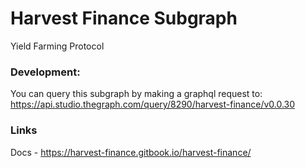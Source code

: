 # Harvest Finance Subgraph

Yield Farming Protocol

### Development:

You can query this subgraph by making a graphql request to:
https://api.studio.thegraph.com/query/8290/harvest-finance/v0.0.30

### Links

Docs - https://harvest-finance.gitbook.io/harvest-finance/
